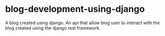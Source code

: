 # blog-development-using-django

A blog created using django. 
An api that allow blog user to interact with the blog created using the django rest framework.
